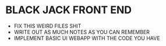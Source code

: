# BLACK JACK FRONT END

- FIX THIS WEIRD FILES SHIT
- WRITE OUT AS MUCH NOTES AS YOU CAN REMEMBER
- IMPLEMENT BASIC UI WEBAPP WITH THE CODE YOU HAVE